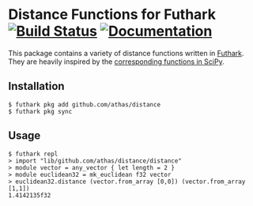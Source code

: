 # Distance Functions for Futhark [![Build Status](https://travis-ci.org/athas/distance.svg?branch=master)](https://travis-ci.org/athas/distance) [![Documentation](https://futhark-lang.org/pkgs/github.com/athas/distance/status.svg)](https://futhark-lang.org/pkgs/github.com/athas/distance/latest/)

This package contains a variety of distance functions written in
[Futhark](https://futhark-lang.org).  They are heavily inspired by the
[corresponding functions in
SciPy](https://docs.scipy.org/doc/scipy/reference/spatial.distance.html).

## Installation

```
$ futhark pkg add github.com/athas/distance
$ futhark pkg sync
```

## Usage

```
$ futhark repl
> import "lib/github.com/athas/distance/distance"
> module vector = any_vector { let length = 2 }
> module euclidean32 = mk_euclidean f32 vector
> euclidean32.distance (vector.from_array [0,0]) (vector.from_array [1,1])
1.4142135f32
```
